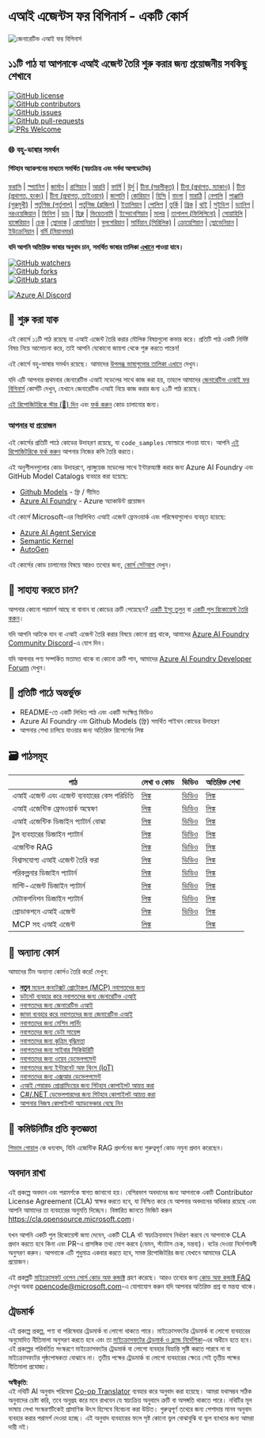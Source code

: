 <!--
CO_OP_TRANSLATOR_METADATA:
{
  "original_hash": "9b4c2650691b24b20e0c912d01a466a2",
  "translation_date": "2025-08-21T12:37:42+00:00",
  "source_file": "README.md",
  "language_code": "bn"
}
-->
# এআই এজেন্টস ফর বিগিনার্স - একটি কোর্স

![জেনারেটিভ এআই ফর বিগিনার্স](../../translated_images/repo-thumbnail.083b24afed61b6dd27a7fc53798bebe9edf688a41031163a1fca9f61c64d63ec.bn.png)

## ১১টি পাঠ যা আপনাকে এআই এজেন্ট তৈরি শুরু করার জন্য প্রয়োজনীয় সবকিছু শেখাবে

[![GitHub license](https://img.shields.io/github/license/microsoft/ai-agents-for-beginners.svg)](https://github.com/microsoft/ai-agents-for-beginners/blob/master/LICENSE?WT.mc_id=academic-105485-koreyst)  
[![GitHub contributors](https://img.shields.io/github/contributors/microsoft/ai-agents-for-beginners.svg)](https://GitHub.com/microsoft/ai-agents-for-beginners/graphs/contributors/?WT.mc_id=academic-105485-koreyst)  
[![GitHub issues](https://img.shields.io/github/issues/microsoft/ai-agents-for-beginners.svg)](https://GitHub.com/microsoft/ai-agents-for-beginners/issues/?WT.mc_id=academic-105485-koreyst)  
[![GitHub pull-requests](https://img.shields.io/github/issues-pr/microsoft/ai-agents-for-beginners.svg)](https://GitHub.com/microsoft/ai-agents-for-beginners/pulls/?WT.mc_id=academic-105485-koreyst)  
[![PRs Welcome](https://img.shields.io/badge/PRs-welcome-brightgreen.svg?style=flat-square)](http://makeapullrequest.com?WT.mc_id=academic-105485-koreyst)

### 🌐 বহু-ভাষার সমর্থন

#### গিটহাব অ্যাকশনের মাধ্যমে সমর্থিত (স্বয়ংক্রিয় এবং সর্বদা আপডেটেড)

[ফরাসি](../fr/README.md) | [স্প্যানিশ](../es/README.md) | [জার্মান](../de/README.md) | [রাশিয়ান](../ru/README.md) | [আরবি](../ar/README.md) | [ফার্সি](../fa/README.md) | [উর্দু](../ur/README.md) | [চীনা (সরলীকৃত)](../zh/README.md) | [চীনা (প্রথাগত, ম্যাকাও)](../mo/README.md) | [চীনা (প্রথাগত, হংকং)](../hk/README.md) | [চীনা (প্রথাগত, তাইওয়ান)](../tw/README.md) | [জাপানি](../ja/README.md) | [কোরিয়ান](../ko/README.md) | [হিন্দি](../hi/README.md) | [বাংলা](./README.md) | [মারাঠি](../mr/README.md) | [নেপালি](../ne/README.md) | [পাঞ্জাবি (গুরুমুখী)](../pa/README.md) | [পর্তুগিজ (পর্তুগাল)](../pt/README.md) | [পর্তুগিজ (ব্রাজিল)](../br/README.md) | [ইতালিয়ান](../it/README.md) | [পোলিশ](../pl/README.md) | [তুর্কি](../tr/README.md) | [গ্রিক](../el/README.md) | [থাই](../th/README.md) | [সুইডিশ](../sv/README.md) | [ড্যানিশ](../da/README.md) | [নরওয়েজিয়ান](../no/README.md) | [ফিনিশ](../fi/README.md) | [ডাচ](../nl/README.md) | [হিব্রু](../he/README.md) | [ভিয়েতনামি](../vi/README.md) | [ইন্দোনেশিয়ান](../id/README.md) | [মালয়](../ms/README.md) | [তাগালগ (ফিলিপিনো)](../tl/README.md) | [সোয়াহিলি](../sw/README.md) | [হাঙ্গেরিয়ান](../hu/README.md) | [চেক](../cs/README.md) | [স্লোভাক](../sk/README.md) | [রোমানিয়ান](../ro/README.md) | [বুলগেরিয়ান](../bg/README.md) | [সার্বিয়ান (সিরিলিক)](../sr/README.md) | [ক্রোয়েশিয়ান](../hr/README.md) | [স্লোভেনিয়ান](../sl/README.md) | [ইউক্রেনিয়ান](../uk/README.md) | [বর্মি (মিয়ানমার)](../my/README.md)

**যদি আপনি অতিরিক্ত ভাষার অনুবাদ চান, সমর্থিত ভাষার তালিকা [এখানে](https://github.com/Azure/co-op-translator/blob/main/getting_started/supported-languages.md) পাওয়া যাবে।**

[![GitHub watchers](https://img.shields.io/github/watchers/microsoft/ai-agents-for-beginners.svg?style=social&label=Watch)](https://GitHub.com/microsoft/ai-agents-for-beginners/watchers/?WT.mc_id=academic-105485-koreyst)  
[![GitHub forks](https://img.shields.io/github/forks/microsoft/ai-agents-for-beginners.svg?style=social&label=Fork)](https://GitHub.com/microsoft/ai-agents-for-beginners/network/?WT.mc_id=academic-105485-koreyst)  
[![GitHub stars](https://img.shields.io/github/stars/microsoft/ai-agents-for-beginners.svg?style=social&label=Star)](https://GitHub.com/microsoft/ai-agents-for-beginners/stargazers/?WT.mc_id=academic-105485-koreyst)

[![Azure AI Discord](https://dcbadge.limes.pink/api/server/kzRShWzttr)](https://discord.gg/kzRShWzttr)

## 🌱 শুরু করা যাক

এই কোর্সে ১১টি পাঠ রয়েছে যা এআই এজেন্ট তৈরি করার মৌলিক বিষয়গুলো কভার করে। প্রতিটি পাঠ একটি নির্দিষ্ট বিষয় নিয়ে আলোচনা করে, তাই আপনি যেকোনো জায়গা থেকে শুরু করতে পারেন!

এই কোর্সে বহু-ভাষার সমর্থন রয়েছে। আমাদের [উপলব্ধ ভাষাগুলোর তালিকা এখানে](../..) দেখুন।  

যদি এটি আপনার প্রথমবার জেনারেটিভ এআই মডেলের সাথে কাজ করা হয়, তাহলে আমাদের [জেনারেটিভ এআই ফর বিগিনার্স](https://aka.ms/genai-beginners) কোর্সটি দেখুন, যেখানে জেনারেটিভ এআই নিয়ে কাজ করার জন্য ২১টি পাঠ রয়েছে।

[এই রিপোজিটরিকে স্টার (🌟) দিন](https://docs.github.com/en/get-started/exploring-projects-on-github/saving-repositories-with-stars?WT.mc_id=academic-105485-koreyst) এবং [ফর্ক করুন](https://github.com/microsoft/ai-agents-for-beginners/fork) কোড চালানোর জন্য।

### আপনার যা প্রয়োজন

এই কোর্সের প্রতিটি পাঠে কোডের উদাহরণ রয়েছে, যা `code_samples` ফোল্ডারে পাওয়া যাবে। আপনি [এই রিপোজিটরিকে ফর্ক করুন](https://github.com/microsoft/ai-agents-for-beginners/fork) আপনার নিজের কপি তৈরি করতে।  

এই অনুশীলনগুলোর কোড উদাহরণে, ল্যাঙ্গুয়েজ মডেলের সাথে ইন্টারঅ্যাক্ট করার জন্য Azure AI Foundry এবং GitHub Model Catalogs ব্যবহার করা হয়েছে:

- [Github Models](https://aka.ms/ai-agents-beginners/github-models) - ফ্রি / সীমিত
- [Azure AI Foundry](https://aka.ms/ai-agents-beginners/ai-foundry) - Azure অ্যাকাউন্ট প্রয়োজন

এই কোর্সে Microsoft-এর নিম্নলিখিত এআই এজেন্ট ফ্রেমওয়ার্ক এবং পরিষেবাগুলোও ব্যবহৃত হয়েছে:

- [Azure AI Agent Service](https://aka.ms/ai-agents-beginners/ai-agent-service)  
- [Semantic Kernel](https://aka.ms/ai-agents-beginners/semantic-kernel)  
- [AutoGen](https://aka.ms/ai-agents/autogen)  

এই কোর্সের কোড চালানোর বিষয়ে আরও তথ্যের জন্য, [কোর্স সেটআপ](./00-course-setup/README.md) দেখুন।

## 🙏 সাহায্য করতে চান?

আপনার কোনো পরামর্শ আছে বা বানান বা কোডের ত্রুটি পেয়েছেন? [একটি ইস্যু তুলুন](https://github.com/microsoft/ai-agents-for-beginners/issues?WT.mc_id=academic-105485-koreyst) বা [একটি পুল রিকোয়েস্ট তৈরি করুন](https://github.com/microsoft/ai-agents-for-beginners/pulls?WT.mc_id=academic-105485-koreyst)।

যদি আপনি আটকে যান বা এআই এজেন্ট তৈরি করার বিষয়ে কোনো প্রশ্ন থাকে, আমাদের [Azure AI Foundry Community Discord](https://discord.gg/kzRShWzttr)-এ যোগ দিন।  

যদি আপনার পণ্য সম্পর্কিত মতামত থাকে বা কোনো ত্রুটি পান, আমাদের [Azure AI Foundry Developer Forum](https://aka.ms/azureaifoundry/forum) দেখুন।

## 📂 প্রতিটি পাঠে অন্তর্ভুক্ত

- README-তে একটি লিখিত পাঠ এবং একটি সংক্ষিপ্ত ভিডিও  
- Azure AI Foundry এবং Github Models (ফ্রি) সমর্থিত পাইথন কোডের উদাহরণ  
- আপনার শেখা চালিয়ে যাওয়ার জন্য অতিরিক্ত রিসোর্সের লিঙ্ক  

## 🗃️ পাঠসমূহ

| **পাঠ**                                  | **লেখা ও কোড**                                    | **ভিডিও**                                                  | **অতিরিক্ত শেখা**                                                                     |
|------------------------------------------|----------------------------------------------------|------------------------------------------------------------|----------------------------------------------------------------------------------------|
| এআই এজেন্ট এবং এজেন্ট ব্যবহারের কেস পরিচিতি | [লিঙ্ক](./01-intro-to-ai-agents/README.md)          | [ভিডিও](https://youtu.be/3zgm60bXmQk?si=z8QygFvYQv-9WtO1)  | [লিঙ্ক](https://aka.ms/ai-agents-beginners/collection?WT.mc_id=academic-105485-koreyst) |
| এআই এজেন্টিক ফ্রেমওয়ার্ক অন্বেষণ          | [লিঙ্ক](./02-explore-agentic-frameworks/README.md)  | [ভিডিও](https://youtu.be/ODwF-EZo_O8?si=Vawth4hzVaHv-u0H)  | [লিঙ্ক](https://aka.ms/ai-agents-beginners/collection?WT.mc_id=academic-105485-koreyst) |
| এআই এজেন্টিক ডিজাইন প্যাটার্ন বোঝা         | [লিঙ্ক](./03-agentic-design-patterns/README.md)     | [ভিডিও](https://youtu.be/m9lM8qqoOEA?si=BIzHwzstTPL8o9GF)  | [লিঙ্ক](https://aka.ms/ai-agents-beginners/collection?WT.mc_id=academic-105485-koreyst) |
| টুল ব্যবহারের ডিজাইন প্যাটার্ন              | [লিঙ্ক](./04-tool-use/README.md)                    | [ভিডিও](https://youtu.be/vieRiPRx-gI?si=2z6O2Xu2cu_Jz46N)  | [লিঙ্ক](https://aka.ms/ai-agents-beginners/collection?WT.mc_id=academic-105485-koreyst) |
| এজেন্টিক RAG                              | [লিঙ্ক](./05-agentic-rag/README.md)                 | [ভিডিও](https://youtu.be/WcjAARvdL7I?si=gKPWsQpKiIlDH9A3)  | [লিঙ্ক](https://aka.ms/ai-agents-beginners/collection?WT.mc_id=academic-105485-koreyst) |
| বিশ্বাসযোগ্য এআই এজেন্ট তৈরি করা           | [লিঙ্ক](./06-building-trustworthy-agents/README.md) | [ভিডিও](https://youtu.be/iZKkMEGBCUQ?si=jZjpiMnGFOE9L8OK ) | [লিঙ্ক](https://aka.ms/ai-agents-beginners/collection?WT.mc_id=academic-105485-koreyst) |
| পরিকল্পনার ডিজাইন প্যাটার্ন                | [লিঙ্ক](./07-planning-design/README.md)             | [ভিডিও](https://youtu.be/kPfJ2BrBCMY?si=6SC_iv_E5-mzucnC)  | [লিঙ্ক](https://aka.ms/ai-agents-beginners/collection?WT.mc_id=academic-105485-koreyst) |
| মাল্টি-এজেন্ট ডিজাইন প্যাটার্ন             | [লিঙ্ক](./08-multi-agent/README.md)                 | [ভিডিও](https://youtu.be/V6HpE9hZEx0?si=rMgDhEu7wXo2uo6g)  | [লিঙ্ক](https://aka.ms/ai-agents-beginners/collection?WT.mc_id=academic-105485-koreyst) |
| মেটাকগনিশন ডিজাইন প্যাটার্ন                | [লিঙ্ক](./09-metacognition/README.md)               | [ভিডিও](https://youtu.be/His9R6gw6Ec?si=8gck6vvdSNCt6OcF)  | [লিঙ্ক](https://aka.ms/ai-agents-beginners/collection?WT.mc_id=academic-105485-koreyst) |
| প্রোডাকশনে এআই এজেন্ট                     | [লিঙ্ক](./10-ai-agents-production/README.md)        | [ভিডিও](https://youtu.be/l4TP6IyJxmQ?si=31dnhexRo6yLRJDl)  | [লিঙ্ক](https://aka.ms/ai-agents-beginners/collection?WT.mc_id=academic-105485-koreyst) |
| MCP সহ এআই এজেন্ট                         | [লিঙ্ক](./11-mcp/README.md)                         |                                                            | [লিঙ্ক](https://aka.ms/mcp-for-beginners)                                               |

## 🎒 অন্যান্য কোর্স

আমাদের টিম অন্যান্য কোর্সও তৈরি করে! দেখুন:
- [**নতুন** মডেল কনটেক্সট প্রোটোকল (MCP) নবাগতদের জন্য](https://github.com/microsoft/mcp-for-beginners?WT.mc_id=academic-105485-koreyst)
- [ডটনেট ব্যবহার করে নবাগতদের জন্য জেনারেটিভ এআই](https://github.com/microsoft/Generative-AI-for-beginners-dotnet?WT.mc_id=academic-105485-koreyst)
- [নবাগতদের জন্য জেনারেটিভ এআই](https://github.com/microsoft/generative-ai-for-beginners?WT.mc_id=academic-105485-koreyst)
- [জাভা ব্যবহার করে নবাগতদের জন্য জেনারেটিভ এআই](https://github.com/microsoft/generative-ai-for-beginners-java?WT.mc_id=academic-105485-koreyst)
- [নবাগতদের জন্য মেশিন লার্নিং](https://aka.ms/ml-beginners?WT.mc_id=academic-105485-koreyst)
- [নবাগতদের জন্য ডেটা সায়েন্স](https://aka.ms/datascience-beginners?WT.mc_id=academic-105485-koreyst)
- [নবাগতদের জন্য কৃত্রিম বুদ্ধিমত্তা](https://aka.ms/ai-beginners?WT.mc_id=academic-105485-koreyst)
- [নবাগতদের জন্য সাইবার সিকিউরিটি](https://github.com/microsoft/Security-101??WT.mc_id=academic-96948-sayoung)
- [নবাগতদের জন্য ওয়েব ডেভেলপমেন্ট](https://aka.ms/webdev-beginners?WT.mc_id=academic-105485-koreyst)
- [নবাগতদের জন্য ইন্টারনেট অফ থিংস (IoT)](https://aka.ms/iot-beginners?WT.mc_id=academic-105485-koreyst)
- [নবাগতদের জন্য এক্সআর ডেভেলপমেন্ট](https://github.com/microsoft/xr-development-for-beginners?WT.mc_id=academic-105485-koreyst)
- [এআই পেয়ারড প্রোগ্রামিংয়ের জন্য গিটহাব কোপাইলট আয়ত্ত করা](https://aka.ms/GitHubCopilotAI?WT.mc_id=academic-105485-koreyst)
- [C#/.NET ডেভেলপারদের জন্য গিটহাব কোপাইলট আয়ত্ত করা](https://github.com/microsoft/mastering-github-copilot-for-dotnet-csharp-developers?WT.mc_id=academic-105485-koreyst)
- [আপনার নিজস্ব কোপাইলট অ্যাডভেঞ্চার বেছে নিন](https://github.com/microsoft/CopilotAdventures?WT.mc_id=academic-105485-koreyst)

## 🌟 কমিউনিটির প্রতি কৃতজ্ঞতা

[শিভাম গোয়াল](https://www.linkedin.com/in/shivam2003/) কে ধন্যবাদ, যিনি এজেন্টিক RAG প্রদর্শনের জন্য গুরুত্বপূর্ণ কোড নমুনা প্রদান করেছেন। 

## অবদান রাখা

এই প্রকল্পে অবদান এবং পরামর্শকে স্বাগত জানানো হয়। বেশিরভাগ অবদানের জন্য আপনাকে একটি 
Contributor License Agreement (CLA) স্বাক্ষর করতে হবে, যা নিশ্চিত করে যে আপনার অবদানের অধিকার রয়েছে এবং আপনি আমাদের তা ব্যবহারের অনুমতি দিচ্ছেন। বিস্তারিত জানতে ভিজিট করুন 
<https://cla.opensource.microsoft.com>।

যখন আপনি একটি পুল রিকোয়েস্ট জমা দেবেন, একটি CLA বট স্বয়ংক্রিয়ভাবে নির্ধারণ করবে যে আপনাকে CLA প্রদান করতে হবে কিনা এবং PR-এ প্রাসঙ্গিক তথ্য যোগ করবে (যেমন, স্ট্যাটাস চেক, মন্তব্য)। বটের দেওয়া নির্দেশাবলী অনুসরণ করুন। আপনাকে এটি শুধুমাত্র একবার করতে হবে, সমস্ত রিপোজিটরির জন্য যেখানে আমাদের CLA প্রয়োজন।

এই প্রকল্পটি [মাইক্রোসফট ওপেন সোর্স কোড অফ কন্ডাক্ট](https://opensource.microsoft.com/codeofconduct/) গ্রহণ করেছে। 
আরও তথ্যের জন্য [কোড অফ কন্ডাক্ট FAQ](https://opensource.microsoft.com/codeofconduct/faq/) দেখুন অথবা 
[opencode@microsoft.com](mailto:opencode@microsoft.com)-এ যোগাযোগ করুন যদি আপনার অতিরিক্ত প্রশ্ন বা মন্তব্য থাকে।

## ট্রেডমার্ক

এই প্রকল্পে প্রকল্প, পণ্য বা পরিষেবার ট্রেডমার্ক বা লোগো থাকতে পারে। মাইক্রোসফটের ট্রেডমার্ক বা লোগো ব্যবহারের অনুমোদিত নীতিমালা অনুসরণ করতে হবে এবং তা [মাইক্রোসফটের ট্রেডমার্ক ও ব্র্যান্ড নির্দেশিকা](https://www.microsoft.com/legal/intellectualproperty/trademarks/usage/general)-এর অধীনে হতে হবে। 
এই প্রকল্পের পরিবর্তিত সংস্করণে মাইক্রোসফটের ট্রেডমার্ক বা লোগো ব্যবহার বিভ্রান্তি সৃষ্টি করতে পারবে না বা মাইক্রোসফটের পৃষ্ঠপোষকতা বোঝাবে না। 
তৃতীয় পক্ষের ট্রেডমার্ক বা লোগো ব্যবহারের ক্ষেত্রে সেই তৃতীয় পক্ষের নীতিমালা প্রযোজ্য।

**অস্বীকৃতি**:  
এই নথিটি AI অনুবাদ পরিষেবা [Co-op Translator](https://github.com/Azure/co-op-translator) ব্যবহার করে অনুবাদ করা হয়েছে। আমরা যথাসম্ভব সঠিক অনুবাদের চেষ্টা করি, তবে অনুগ্রহ করে মনে রাখবেন যে স্বয়ংক্রিয় অনুবাদে ত্রুটি বা অসঙ্গতি থাকতে পারে। নথিটির মূল ভাষায় লেখা সংস্করণটিকেই প্রামাণিক উৎস হিসেবে বিবেচনা করা উচিত। গুরুত্বপূর্ণ তথ্যের জন্য পেশাদার মানব অনুবাদ ব্যবহার করার পরামর্শ দেওয়া হচ্ছে। এই অনুবাদ ব্যবহারের ফলে সৃষ্ট কোনো ভুল বোঝাবুঝি বা ভুল ব্যাখ্যার জন্য আমরা দায়ী নই।